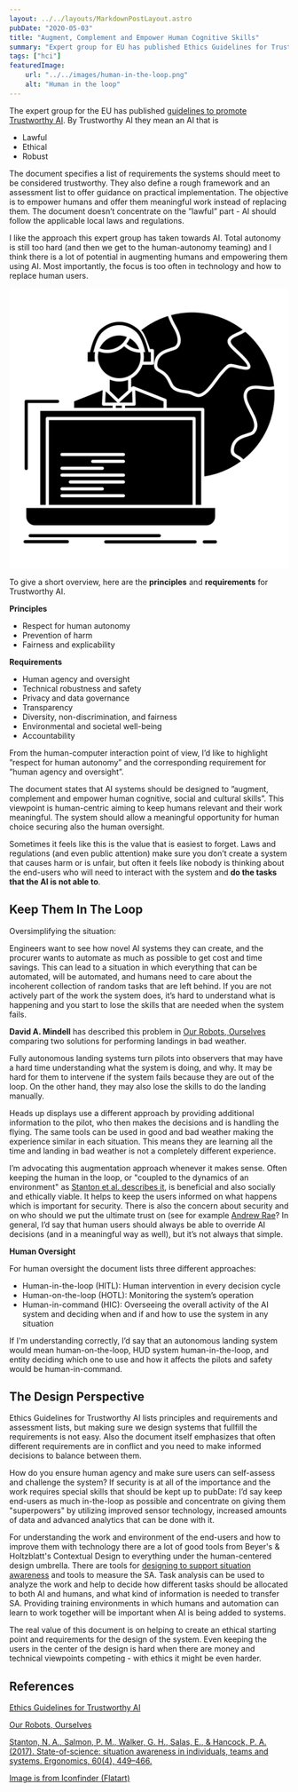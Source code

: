 ```yaml
---
layout: ../../layouts/MarkdownPostLayout.astro
pubDate: "2020-05-03"
title: "Augment, Complement and Empower Human Cognitive Skills"
summary: "Expert group for EU has published Ethics Guidelines for Trustworthy AI. The document specifies a list of requirements the systems should meet to be considered trustworthy. They also define a rough framework and an assessment list to offer guidance on practical implementation. The objective is to empower humans and offer them meaningful work instead of replacing them. Augmenting human abilities is an approach I'm happy to advocate for."
tags: ["hci"]
featuredImage: 
    url: "../../images/human-in-the-loop.png"
    alt: "Human in the loop"
---
```

The expert group for the EU has published [guidelines to promote Trustworthy AI](https://ec.europa.eu/futurium/en/ai-alliance-consultation). By Trustworthy AI they mean an AI that is
* Lawful
* Ethical
* Robust

The document specifies a list of requirements the systems should meet to be considered trustworthy. They also define a rough framework and an assessment list to offer guidance on practical implementation. The objective is to empower humans and offer them meaningful work instead of replacing them. The document doesn’t concentrate on the ”lawful” part - AI should follow the applicable local laws and regulations.

I like the approach this expert group has taken towards AI. Total autonomy is still too hard (and then we get to the human-autonomy teaming) and I think there is a lot of potential in augmenting humans and empowering them using AI. Most importantly, the focus is too often in technology and how to replace human users.

![Human in the Loop](../../images/human-in-the-loop.png)

To give a short overview, here are the **principles** and **requirements** for Trustworthy AI.

**Principles**

* Respect for human autonomy
* Prevention of harm
* Fairness and explicability

**Requirements**
* Human agency and oversight
* Technical robustness and safety
* Privacy and data governance
* Transparency
* Diversity, non-discrimination, and fairness
* Environmental and societal well-being
* Accountability

From the human-computer interaction point of view, I’d like to highlight ”respect for human autonomy” and the corresponding requirement for ”human agency and oversight”. 

The document states that AI systems should be designed to ”augment, complement and empower human cognitive, social and cultural skills”. This viewpoint is human-centric aiming to keep humans relevant and their work meaningful. The system should allow a meaningful opportunity for human choice securing also the human oversight.

Sometimes it feels like this is the value that is easiest to forget. Laws and regulations (and even public attention) make sure you don’t create a system that causes harm or is unfair, but often it feels like nobody is thinking about the end-users who will need to interact with the system and **do the tasks that the AI is not able to**. 

## Keep Them In The Loop

Oversimplifying the situation: 

Engineers want to see how novel AI systems they can create, and the procurer wants to automate as much as possible to get cost and time savings. This can lead to a situation in which everything that can be automated, will be automated, and humans need to care about the incoherent collection of random tasks that are left behind. If you are not actively part of the work the system does, it’s hard to understand what is happening and you start to lose the skills that are needed when the system fails.

**David A. Mindell** has described this problem in [Our Robots, Ourselves](https://www.goodreads.com/book/show/24611446-our-robots-ourselves) comparing two solutions for performing landings in bad weather.

Fully autonomous landing systems turn pilots into observers that may have a hard time understanding what the system is doing, and why. It may be hard for them to intervene if the system fails because they are out of the loop. On the other hand, they may also lose the skills to do the landing manually.

Heads up displays use a different approach by providing additional information to the pilot, who then makes the decisions and is handling the flying. The same tools can be used in good and bad weather making the experience similar in each situation. This means they are learning all the time and landing in bad weather is not a completely different experience.

I’m advocating this augmentation approach whenever it makes sense. Often keeping the human in the loop, or "coupled to the dynamics of an environment" as [Stanton et al. describes it](https://doi.org/10.1080/00140139.2017.1278796), is beneficial and also socially and ethically viable. It helps to keep the users informed on what happens which is important for security. There is also the concern about security and on who should we put the ultimate trust on (see for example [Andrew Rae](https://www.researchgate.net/profile/Andrew_Rae/publication/224384227_The_Operator_or_the_Automation_In_Whom_Should_We_Place_Ultimate_Trust/links/00b4952209eaa3ab6f000000/The-Operator-or-the-Automation-In-Whom-Should-We-Place-Ultimate-Trust.pdf)? In general, I’d say that human users should always be able to override AI decisions (and in a meaningful way as well), but it’s not always that simple.

**Human Oversight**

For human oversight the document lists three different approaches:
* Human-in-the-loop (HITL): Human intervention in every decision cycle
* Human-on-the-loop (HOTL): Monitoring  the system’s operation
* Human-in-command (HIC): Overseeing the overall activity of the AI system and deciding when and if and how to use the system in any situation

If I'm understanding correctly, I’d say that an autonomous landing system would mean human-on-the-loop, HUD system human-in-the-loop, and entity deciding which one to use and how it affects the pilots and safety would be human-in-command.

## The Design Perspective

Ethics Guidelines for Trustworthy AI lists principles and requirements and assessment lists, but making sure we design systems that fullfill the requirements is not easy. Also the document itself emphasizes that often different requirements are in conflict and you need to make informed decisions to balance between them. 

How do you ensure human agency and make sure users can self-assess and challenge the system? If security is at all of the importance and the work requires special skills that should be kept up to pubDate: I’d say keep end-users as much in-the-loop as possible and concentrate on giving them "superpowers" by utilizing improved sensor technology, increased amounts of data and advanced analytics that can be done with it.

For understanding the work and environment of the end-users and how to improve them with technology there are a lot of good tools from Beyer's & Holtzblatt's Contextual Design to everything under the human-centered design umbrella. There are tools for [designing to support situation awareness](/writings/designing-to-support-dsa) and tools to measure the SA. Task analysis can be used to analyze the work and help to decide how different tasks should be allocated to both AI and humans, and what kind of information is needed to transfer SA. Providing training environments in which humans and automation can learn to work together will be important when AI is being added to systems.

The real value of this document is on helping to create an ethical starting point and requirements for the design of the system. Even keeping the users in the center of the design is hard when there are money and technical viewpoints competing - with ethics it might be even harder. 

## References

[Ethics Guidelines for Trustworthy AI](https://ec.europa.eu/futurium/en/ai-alliance-consultation)

[Our Robots, Ourselves](https://www.goodreads.com/book/show/24611446-our-robots-ourselves)

[Stanton, N. A., Salmon, P. M., Walker, G. H., Salas, E., & Hancock, P. A. (2017). State-of-science: situation awareness in individuals, teams and systems. Ergonomics, 60(4), 449–466.](https://doi.org/10.1080/00140139.2017.1278796)

[Image is from Iconfinder (Flatart)](https://www.iconfinder.com/icons/3957659/allocation_human_online_outsource_outsourcing_icon)